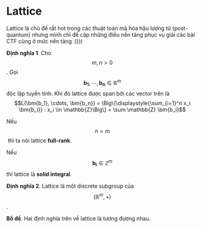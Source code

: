 # Lattice

Lattice là chủ đề rất hot trong các thuật toán mã hóa hậu lượng tử (post-quantum) nhưng mình chỉ đề cập những điều nền tảng phục vụ giải các bài CTF cũng ở mức nền tảng :))))

**Định nghĩa 1**. Cho $$m, n > 0$$. Gọi $$\bm{b_1}, \cdots, \bm{b_n} \in \mathbb{R}^m$$​ độc lập tuyến tính. Khi đó lattice được span bởi các vector trên là $$L(\bm{b_1}, \cdots, \bm{b_n}) = \Big\{\displaystyle{\sum_{i=1}^n x_i \bm{b_i}} : x_i \in \mathbb{Z}\Big\} = \sum \mathbb{Z} \bm{b_i}$$

Nếu $$n = m$$​ thì ta nói lattice **full-rank**.

Nếu $$\bm{b_i} \in \mathbb{Z}^m$$​ thì lattice là **solid integral**.

**Định nghĩa 2**. Lattice là một discrete subgroup của $$(\mathbb{R}^m, +)$$.

**Bổ đề**. Hai định nghĩa trên về lattice là tương đương nhau.

